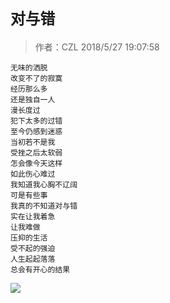 # `对与错`
     
> 作者：CZL  2018/5/27 19:07:58 
     
    无味的洒脱
    改变不了的寂寞
    经历那么多
    还是独自一人
    漫长度过
    犯下太多的过错
    至今仍感到迷惑
    当初若不是我
    受挫之后太软弱
    怎会像今天这样
    如此伤心难过
    我知道我心胸不辽阔
    可是有些事
    我真的不知道对与错
    实在让我着急
    让我难做
    压抑的生活
    受不起的强迫
    人生起起落落
    总会有开心的结果
![](http://a3.qpic.cn/psb?/V10aVfYT2qeJSo/MpVFilxu43q7b*Ph7m5he7LTn7maeTZV5KEoKDCIUmM!/b/dFUxPe13HwAA&ek=1&kp=1&pt=0&bo=VQOAAgAAAAABAPM!&tl=3&su=4163404577&tm=1527418800&sce=0-12-12&rf=2-9)